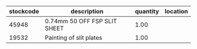 |stockcode|description|quantity|location|
|---------|-----------|--------|--------|
|45948|0.74mm 50 OFF FSP SLIT SHEET|1.00||
|19532|Painting of slit plates|1.00||
